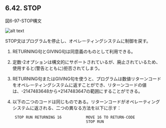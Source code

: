 ## 6.42. STOP

図6-97-STOP構文

![alt text](Image/6-97-Stop.png)

STOP文はプログラムを停止し、オペレーティングシステムに制御を戻す。

1. RETURNING句とGIVING句は同意義のものとして利用できる。

2. 定数-2オプションは構文的にサポートされているが、廃止されているため、使用すると(警告とともに)拒否されてしまう。

3. RETURNING句またはGIVING句を使うと、プログラムは数値リターンコードをオペレーティングシステムに返すことができ、リターンコードの値は、-2147483648から+2147483647の範囲にすることができる。

4. 以下の二つのコードは同じものである。リターンコードがオペレーティングシステムに返される、二つの異なる方法を以下に示す：

        STOP RUN RETURNING 16           MOVE 16 TO RETURN-CODE
                                        STOP RUN

